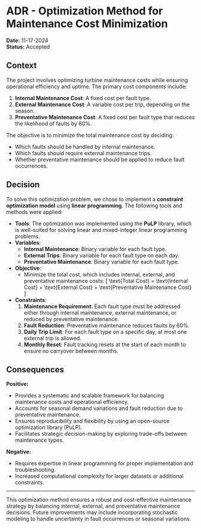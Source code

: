 # ADR - Optimization Method for Maintenance Cost Minimization

**Date:** 11-17-2024  
**Status:** Accepted  

## Context

The project involves optimizing turbine maintenance costs while ensuring operational efficiency and uptime. The primary cost components include:
1. **Internal Maintenance Cost**: A fixed cost per fault type.
2. **External Maintenance Cost**: A variable cost per trip, depending on the season.
3. **Preventative Maintenance Cost**: A fixed cost per fault type that reduces the likelihood of faults by 60%.

The objective is to minimize the total maintenance cost by deciding:
- Which faults should be handled by internal maintenance.
- Which faults should require external maintenance trips.
- Whether preventative maintenance should be applied to reduce fault occurrences.

## Decision

To solve this optimization problem, we chose to implement a **constraint optimization model** using **linear programming**. The following tools and methods were applied:
- **Tools**: The optimization was implemented using the **PuLP** library, which is well-suited for solving linear and mixed-integer linear programming problems.
- **Variables**:
  - **Internal Maintenance**: Binary variable for each fault type.
  - **External Trips**: Binary variable for each fault type on each day.
  - **Preventative Maintenance**: Binary variable for each fault type.
- **Objective**:
  - Minimize the total cost, which includes internal, external, and preventative maintenance costs:
    \[
    \text{Total Cost} = \text{Internal Cost} + \text{External Cost} + \text{Preventative Maintenance Cost}
    \]
- **Constraints**:
  1. **Maintenance Requirement**: Each fault type must be addressed either through internal maintenance, external maintenance, or reduced by preventative maintenance.
  2. **Fault Reduction**: Preventative maintenance reduces faults by 60%.
  3. **Daily Trip Limit**: For each fault type on a specific day, at most one external trip is allowed.
  4. **Monthly Reset**: Fault tracking resets at the start of each month to ensure no carryover between months.

## Consequences

**Positive:**
- Provides a systematic and scalable framework for balancing maintenance costs and operational efficiency.
- Accounts for seasonal demand variations and fault reduction due to preventative maintenance.
- Ensures reproducibility and flexibility by using an open-source optimization library (PuLP).
- Facilitates strategic decision-making by exploring trade-offs between maintenance types.

**Negative:**
- Requires expertise in linear programming for proper implementation and troubleshooting.
- Increased computational complexity for larger datasets or additional constraints.

---

This optimization method ensures a robust and cost-effective maintenance strategy by balancing internal, external, and preventative maintenance decisions. Future improvements may include incorporating stochastic modeling to handle uncertainty in fault occurrences or seasonal variations.  
